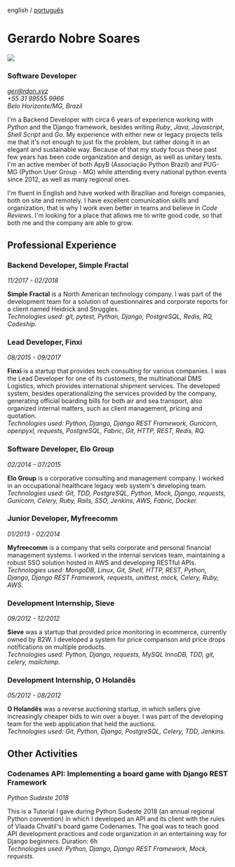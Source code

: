 english / [português](pt.md)

# Gerardo Nobre Soares

![](http://gravatar.com/userimage/22594948/8c158d4643e3582cd1826d22e83978b0.jpg?size=200)

### Software Developer
*[ger@rdon.xyz](mailto:ger@rdon.xyz)*   
*+55 31 99555 9966*   
*Belo Horizonte/MG, Brazil*   


I'm a Backend Developer with circa 6 years of experience working with *Python* and the Django framework, besides writing *Ruby*, *Java*, *Javascript*, *Shell Script* and *Go*. My experience with either new or legacy projects tells me that it's not enough to just fix the problem, but rather doing it in an elegant and sustainable way. Because of that my study focus these past few years has been code organization and design, as well as unitary tests. I'm an active member of both ApyB (Associação Python Brazil) and PUG-MG (Python User Group - MG) while attending every national python events since 2012, as well as many regional ones.

I'm fluent in English and have worked with Brazilian and foreign companies, both on site and remotely. I have excellent comunication skills and organization, that is why I work even better in teams and believe in *Code Reviews*. I'm looking for a place that allows me to write good code, so that both me and the company are able to grow.


## Professional Experience

### Backend Developer, Simple Fractal
*11/2017 - 02/2018*

**Simple Fractal** is a North American technology company. I was part of the development team for a solution of questionnaires and corporate reports for a client named Heidrick and Struggles.   
*Technologies used: git, pytest, Python, Django, PostgreSQL, Redis, RQ, Codeship.*


### Lead Developer, Finxi
*08/2015 - 09/2017*

**Finxi** is a startup that provides tech consulting for various companies. I was the Lead Developer for one of its customers, the multinational DMS Logistics, which provides international shipment services. The developed system, besides operationalizing the services provided by the company, generating official boarding bills for both air and sea transport, also organized internal matters, such as client management, pricing and quotation.   
*Technologies used: Python, Django, Django REST Framework, Gunicorn, openpyxl, requests, PostgreSQL, Fabric, Git, HTTP, REST, Redis, RQ.*


### Software Developer, Elo Group
*02/2014 - 07/2015*

**Elo Group** is a corporative consulting and management company. I worked in an occupational healthcare legacy web system's developing team.   
*Technologies used: Git, TDD, PostgreSQL, Python, Mock, Django, requests, Gunicorn, Celery, Ruby, Rails, SSO, Jenkins, AWS, Fabric, Docker.*


### Junior Developer, Myfreecomm
*01/2013 - 02/2014*

**Myfreecomm** is a company that sells corporate and personal financial management systems. I worked in the internal services team, maintaining a robust SSO solution hosted in AWS and developing RESTful APIs.   
*Technologies used: MongoDB, Linux, Git, Shell, HTTP, REST, Python, Django, Django REST Framework, requests, unittest, mock, Celery, Ruby, AWS.*


### Development Internship, Sieve
*09/2012 - 12/2012*

**Sieve** was a startup that provided price monitoring in ecommerce, currently owned by B2W. I developed a system for price comparison and price drops notifications on multiple products.   
*Technologies used: Python, Django, requests, MySQL InnoDB, TDD, git, celery, mailchimp.*


### Development Internship, O Holandês
*05/2012 - 08/2012*

**O Holandês** was a reverse auctioning startup, in which sellers give increasingly cheaper bids to win over a buyer. I was part of the developing team for the web application that held the auctions.   
*Technologies used: Git, Python, Django, PostgreSQL, Celery, TDD, Jenkins.*


## Other Activities

### Codenames API: Implementing a board game with Django REST Framework
*Python Sudeste 2018*

This is a Tutorial I gave during Python Sudeste 2018 (an annual regional Python convention) in which I developed an API and its client with the rules of Vlaada Chvátil's board game Codenames. The goal was to teach good API development practices and code organization in an entertaining way for Django beginners. Duration: 6h   
*Technologies used: Python, Django, Django REST Framework, Mock, requests.*
